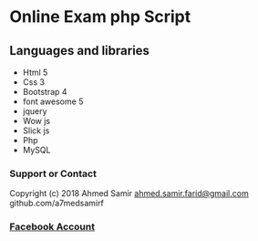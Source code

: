 # Online Exam php Script
 ## Languages and libraries  
 - Html 5
 - Css 3
 - Bootstrap 4
 - font awesome 5
 - jquery 
 - Wow js
 - Slick js
 - Php
 - MySQL


### Support or Contact
 Copyright (c) 2018 Ahmed Samir  ahmed.samir.farid@gmail.com github.com/a7medsamirf
 
 ### [Facebook Account](https://www.facebook.com/a7med.samir.f)

